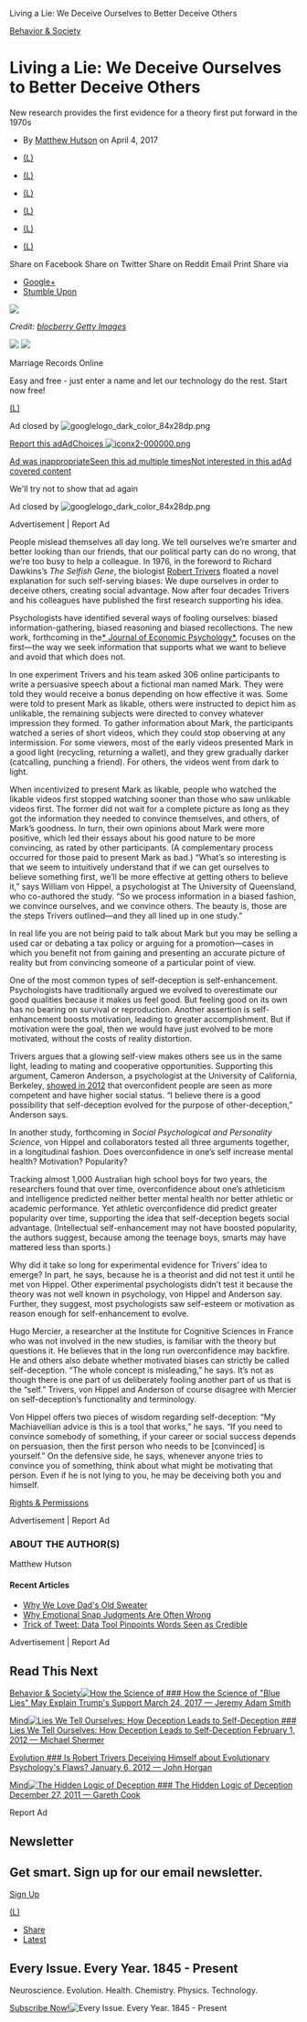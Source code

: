 Living a Lie: We Deceive Ourselves to Better Deceive Others

[Behavior & Society](https://www.scientificamerican.com/behavior-and-society/)

# Living a Lie: We Deceive Ourselves to Better Deceive Others

New research provides the first evidence for a theory first put forward in the 1970s

- By [Matthew Hutson](https://www.scientificamerican.com/author/matthew-hutson/) on April 4, 2017

- [(L)](https://www.scientificamerican.com/article/living-a-lie-we-deceive-ourselves-to-better-deceive-others/#)
- [(L)](https://www.scientificamerican.com/article/living-a-lie-we-deceive-ourselves-to-better-deceive-others/#)
- [(L)](https://www.scientificamerican.com/article/living-a-lie-we-deceive-ourselves-to-better-deceive-others/#)
- [(L)](https://www.scientificamerican.com/article/living-a-lie-we-deceive-ourselves-to-better-deceive-others/#)
- [(L)](https://www.scientificamerican.com/email-this-article/?contentid=53B2738B-4228-49B1-9F8E66C354BDD124)
- [(L)](https://www.scientificamerican.com/article/living-a-lie-we-deceive-ourselves-to-better-deceive-others/?print=true)

Share on Facebook
Share on Twitter
Share on Reddit
Email
Print
Share via

- [Google+](https://www.scientificamerican.com/article/living-a-lie-we-deceive-ourselves-to-better-deceive-others/#)
- [Stumble Upon](https://www.scientificamerican.com/article/living-a-lie-we-deceive-ourselves-to-better-deceive-others/#)

![](../_resources/febfc9f8a475c6e05420adccb3b73c47.png)

 *Credit: [blocberry *Getty Images*](http://www.gettyimages.com/license/475119776)*

![](../_resources/ac55175694257a393d2dd67303add993.png)
![](../_resources/2879329b592a19696843caab77379d84.png)

Marriage Records Online

Easy and free - just enter a name and let our technology do the rest. Start now free!

[(L)](https://googleads.g.doubleclick.net/aclk?sa=l&ai=CVXzNCzrqWKi3JM6FzAbylb_ADKWC_-JHyLbCz9EEwI23ARABIJ3PlCNgu-6mg9AKoAGXkOG_A8gBCeACAKgDAcgDmwSqBPQBT9Aj0vG3x47H2PM2ZLhPhfJpCKaUHw9rGb-qryfF7nsqmxQWo_g6ogZbmIzTJ4paox6KRZF5EVifm6TaQ-L56Yxdrdccpei2lqbqkADdJZjcYlADS-Ko4sH4cs0e08G6iWWOLMPN32L-L-v2FHTpzu5NN8Th69Qfq24yKDAoLq5P5NREz37Ul-jFyNKr7aE_YRDYYpOzkvmu2V2SNaCL4zZ0LxTud3WWFW4Rd_K43O16q_T3pvURB-iibyNnqUh9t1pbXaMFSwTc6NZngWrpLsoPpZhz3q1qcBmBB6Lpgl0Gf_zy6aeEkahEnynndHx1mcRTluAEAaAGLoAH3uDGQ6gHpr4b2AcA0ggFCIxjEAHYEww&num=1&sig=AOD64_2lXtoneOG_P91CrSqWk6bQ9cAEqA&client=ca-pub-4647116112437734&adurl=https://www.myheritage.com/search-records%3Futm_source%3Dppc_google%26utm_medium%3Dcpc%26utm_campaign%3Dmh_gdn_uk_en_des_sup_contextual_marriage-divorce%26utm_content%3D183065376186%26utm_term%3D%26tr_camp_id%3D603275192%26tr_ad_group%3Dmarriage_records_find_text%26tr_ag_id%3D28585864246%26tr_placement%3Dwww.scientificamerican.com%26tr_device%3Dc%26tr_account%3D278-628-9867%26keyword%3Dmarriage%26tr_size%3Dresponsive)

Ad closed by ![googlelogo_dark_color_84x28dp.png](../_resources/2f9aeeb8a52a48b0a82d2c9553e25e0e.png)

[Report this ad]()[AdChoices ![iconx2-000000.png](../_resources/c359423d4fa28db149f53fb24731f3d1.png)](https://support.google.com/adsense/troubleshooter/1631343)

[Ad was inappropriate]()[Seen this ad multiple times]()[Not interested in this ad]()[Ad covered content]()

We'll try not to show that ad again

Ad closed by ![googlelogo_dark_color_84x28dp.png](../_resources/2f9aeeb8a52a48b0a82d2c9553e25e0e.png)

Advertisement |
Report Ad

People mislead themselves all day long. We tell ourselves we’re smarter and better looking than our friends, that our political party can do no wrong, that we’re too busy to help a colleague. In 1976, in the foreword to Richard Dawkins’s *The Selfish Gene*, the biologist [Robert Trivers](https://www.psychologytoday.com/articles/201601/trivers-pursuit) floated a novel explanation for such self-serving biases: We dupe ourselves in order to deceive others, creating social advantage. Now after four decades Trivers and his colleagues have published the first research supporting his idea.

Psychologists have identified several ways of fooling ourselves: biased information-gathering, biased reasoning and biased recollections. The new work, forthcoming in the[* Journal of Economic Psychology*](http://www.sciencedirect.com/science/article/pii/S0167487016301854), focuses on the first—the way we seek information that supports what we want to believe and avoid that which does not.

In one experiment Trivers and his team asked 306 online participants to write a persuasive speech about a fictional man named Mark. They were told they would receive a bonus depending on how effective it was. Some were told to present Mark as likable, others were instructed to depict him as unlikable, the remaining subjects were directed to convey whatever impression they formed. To gather information about Mark, the participants watched a series of short videos, which they could stop observing at any intermission. For some viewers, most of the early videos presented Mark in a good light (recycling, returning a wallet), and they grew gradually darker (catcalling, punching a friend). For others, the videos went from dark to light.

When incentivized to present Mark as likable, people who watched the likable videos first stopped watching sooner than those who saw unlikable videos first. The former did not wait for a complete picture as long as they got the information they needed to convince themselves, and others, of Mark’s goodness. In turn, their own opinions about Mark were more positive, which led their essays about his good nature to be more convincing, as rated by other participants. (A complementary process occurred for those paid to present Mark as bad.) “What’s so interesting is that we seem to intuitively understand that if we can get ourselves to believe something first, we’ll be more effective at getting others to believe it,” says William von Hippel, a psychologist at The University of Queensland, who co-authored the study. “So we process information in a biased fashion, we convince ourselves, and we convince others. The beauty is, those are the steps Trivers outlined—and they all lined up in one study.”

In real life you are not being paid to talk about Mark but you may be selling a used car or debating a tax policy or arguing for a promotion—cases in which you benefit not from gaining and presenting an accurate picture of reality but from convincing someone of a particular point of view.

One of the most common types of self-deception is self-enhancement. Psychologists have traditionally argued we evolved to overestimate our good qualities because it makes us feel good. But feeling good on its own has no bearing on survival or reproduction. Another assertion is self-enhancement boosts motivation, leading to greater accomplishment. But if motivation were the goal, then we would have just evolved to be more motivated, without the costs of reality distortion.

Trivers argues that a glowing self-view makes others see us in the same light, leading to mating and cooperative opportunities. Supporting this argument, Cameron Anderson, a psychologist at the University of California, Berkeley, [showed in 2012](http://psycnet.apa.org/journals/psp/103/4/718/) that overconfident people are seen as more competent and have higher social status. “I believe there is a good possibility that self-deception evolved for the purpose of other-deception,” Anderson says.

In another study, forthcoming in *Social Psychological and Personality Science*, von Hippel and collaborators tested all three arguments together, in a longitudinal fashion. Does overconfidence in one’s self increase mental health? Motivation? Popularity?

Tracking almost 1,000 Australian high school boys for two years, the researchers found that over time, overconfidence about one’s athleticism and intelligence predicted neither better mental health nor better athletic or academic performance. Yet athletic overconfidence did predict greater popularity over time, supporting the idea that self-deception begets social advantage. (Intellectual self-enhancement may not have boosted popularity, the authors suggest, because among the teenage boys, smarts may have mattered less than sports.)

Why did it take so long for experimental evidence for Trivers’ idea to emerge? In part, he says, because he is a theorist and did not test it until he met von Hippel. Other experimental psychologists didn’t test it because the theory was not well known in psychology, von Hippel and Anderson say. Further, they suggest, most psychologists saw self-esteem or motivation as reason enough for self-enhancement to evolve.

Hugo Mercier, a researcher at the Institute for Cognitive Sciences in France who was not involved in the new studies, is familiar with the theory but questions it. He believes that in the long run overconfidence may backfire. He and others also debate whether motivated biases can strictly be called self-deception. “The whole concept is misleading,” he says. It’s not as though there is one part of us deliberately fooling another part of us that is the “self.” Trivers, von Hippel and Anderson of course disagree with Mercier on self-deception’s functionality and terminology.

Von Hippel offers two pieces of wisdom regarding self-deception: “My Machiavellian advice is this is a tool that works,” he says. “If you need to convince somebody of something, if your career or social success depends on persuasion, then the first person who needs to be [convinced] is yourself.” On the defensive side, he says, whenever anyone tries to convince you of something, think about what might be motivating that person. Even if he is not lying to you, he may be deceiving both you and himself.

[Rights & Permissions](https://www.scientificamerican.com/article/living-a-lie-we-deceive-ourselves-to-better-deceive-others/#)

Advertisement |
Report Ad

### ABOUT THE AUTHOR(S)

Matthew Hutson

#### Recent Articles

- [Why We Love Dad's Old Sweater](https://www.scientificamerican.com/article/why-we-love-dad-rsquo-s-old-sweater/)
- [Why Emotional Snap Judgments Are Often Wrong](https://www.scientificamerican.com/article/why-emotional-snap-judgments-are-often-wrong/)
- [Trick of Tweet: Data Tool Pinpoints Words Seen as Credible](https://www.scientificamerican.com/article/trick-of-tweet-data-tool-pinpoints-words-seen-as-credible/)

Advertisement |
Report Ad

## Read This Next

[ Behavior & Society![How the Science of ](../_resources/c2241c556026588f4d54671fee3dc67a.png)   ### How the Science of "Blue Lies" May Explain Trump's Support  March 24, 2017 — Jeremy Adam Smith](https://blogs.scientificamerican.com/guest-blog/how-the-science-of-blue-lies-may-explain-trumps-support/)

[ Mind![Lies We Tell Ourselves: How Deception Leads to Self-Deception](../_resources/f822f855f2ac8f0ec4b86ab077efabe3.png)   ### Lies We Tell Ourselves: How Deception Leads to Self-Deception  February 1, 2012 — Michael Shermer](https://www.scientificamerican.com/article/lies-we-tell-ourselves/)

[ Evolution  ### Is Robert Trivers Deceiving Himself about Evolutionary Psychology's Flaws?  January 6, 2012 — John Horgan](https://blogs.scientificamerican.com/cross-check/is-robert-trivers-deceiving-himself-about-evolutionary-psychologys-flaws/)

[ Mind![The Hidden Logic of Deception](../_resources/c95802fd9ffc433dd2965807f787996e.png)   ### The Hidden Logic of Deception  December 27, 2011 — Gareth Cook](https://www.scientificamerican.com/article/hdiden-logic-deception/)

Report Ad

## Newsletter

## **Get smart. Sign up for our email newsletter.**

[Sign Up](https://www.scientificamerican.com/page/newsletter-sign-up/?origincode=2016_sciam_ArticleFooter_NewsletterSignUp&category=subjects/mind-and-brain/behavior-and-society&WT.ac=SA_Article_Footer_NewsletterSubscribe&wtaction=SA_SubmitForm_NewsletterSubscribe)

[(L)](https://www.scientificamerican.com/article/living-a-lie-we-deceive-ourselves-to-better-deceive-others/#)

- [Share](https://www.scientificamerican.com/article/living-a-lie-we-deceive-ourselves-to-better-deceive-others/#)
- [Latest](https://www.scientificamerican.com/article/living-a-lie-we-deceive-ourselves-to-better-deceive-others/#)

## Every Issue. Every Year. 1845 - Present

Neuroscience. Evolution. Health. Chemistry. Physics. Technology.

[Subscribe Now!](http://www.scientificamerican.com/store/subscribe/scientific-american-magazine/?WT.ac=SA_ecom_MIND_FooterPromo)![Every Issue. Every Year. 1845 - Present](../_resources/73295ffc6e89778de94e313421a07fb9.png)